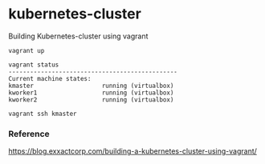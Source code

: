 # kubernetes-cluster
Building Kubernetes-cluster using vagrant

```
vagrant up

vagrant status
-----------------------------------------------
Current machine states:
kmaster                   running (virtualbox)
kworker1                  running (virtualbox)
kworker2                  running (virtualbox)

vagrant ssh kmaster
```

### Reference
https://blog.exxactcorp.com/building-a-kubernetes-cluster-using-vagrant/
